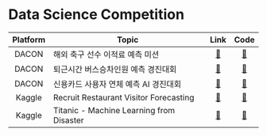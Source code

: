 # Data Science Competition

| Platform | Topic                                    |                                      Link                                      |                                      Code                                      |
| :------: | ---------------------------------------- | :----------------------------------------------------------------------------: | :----------------------------------------------------------------------------: |
|  DACON   | 해외 축구 선수 이적료 예측 미션          |     [🔗](https://dacon.io/competitions/open/235538/overview/description/)      | [📁](https://github.com/kec0130/data-competition/tree/main/fifa-player-value)  |
|  DACON   | 퇴근시간 버스승차인원 예측 경진대회      |   [🔗](https://dacon.io/competitions/official/229255/overview/description/)    |      [📁](https://github.com/kec0130/data-competition/tree/main/jeju-bus)      |
|  DACON   | 신용카드 사용자 연체 예측 AI 경진대회    |   [🔗](https://dacon.io/competitions/official/235713/overview/description/)    |    [📁](https://github.com/kec0130/data-competition/tree/main/credit-card)     |
|  Kaggle  | Recruit Restaurant Visitor Forecasting   | [🔗](https://www.kaggle.com/c/recruit-restaurant-visitor-forecasting/overview) | [📁](https://github.com/kec0130/data-competition/tree/main/restaurant-visitor) |
|  Kaggle  | Titanic - Machine Learning from Disaster |                     [🔗](https://www.kaggle.com/c/titanic)                     |       [📁](https://github.com/kec0130/ds-competition/tree/main/titanic)        |
